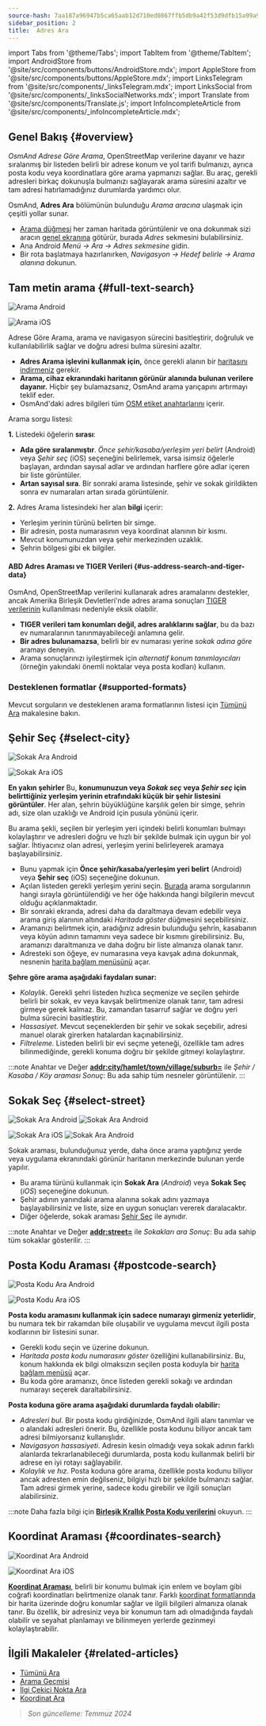 ```yaml
---
source-hash: 7aa187a96947b5ca65aab12d710ed0867ffb5db9a42f53d9dfb15a99a9107f74
sidebar_position: 2
title:  Adres Ara
---
```

import Tabs from '@theme/Tabs';
import TabItem from '@theme/TabItem';
import AndroidStore from '@site/src/components/buttons/AndroidStore.mdx';
import AppleStore from '@site/src/components/buttons/AppleStore.mdx';
import LinksTelegram from '@site/src/components/_linksTelegram.mdx';
import LinksSocial from '@site/src/components/_linksSocialNetworks.mdx';
import Translate from '@site/src/components/Translate.js';
import InfoIncompleteArticle from '@site/src/components/_infoIncompleteArticle.mdx';


<InfoIncompleteArticle/>

## Genel Bakış {#overview}

*OsmAnd Adrese Göre Arama*, OpenStreetMap verilerine dayanır ve hazır sıralanmış bir listeden belirli bir adrese konum ve yol tarifi bulmanızı, ayrıca posta kodu veya koordinatlara göre arama yapmanızı sağlar. Bu araç, gerekli adresleri birkaç dokunuşla bulmanızı sağlayarak arama süresini azaltır ve tam adresi hatırlamadığınız durumlarda yardımcı olur.

OsmAnd, **Adres Ara** bölümünün bulunduğu *Arama aracına* ulaşmak için çeşitli yollar sunar.

- [Arama düğmesi](../widgets/map-buttons.md#search) her zaman haritada görüntülenir ve ona dokunmak sizi aracın [genel ekranına](#full-text-search) götürür, burada *Adres* sekmesini bulabilirsiniz.
- Ana Android *Menü → Ara → Adres sekmesine* gidin.
- Bir rota başlatmaya hazırlanırken, *Navigasyon → Hedef belirle → Arama alanına* dokunun.

## Tam metin arama {#full-text-search}

<Tabs groupId="operating-systems">

<TabItem value="android" label="Android">

![Arama Android](@site/static/img/search/search_address_2_andr.png)

</TabItem>

<TabItem value="ios" label="iOS">

![Arama iOS](@site/static/img/search/street_search_ios.png)

</TabItem>

</Tabs>

Adrese Göre Arama, arama ve navigasyon sürecini basitleştirir, doğruluk ve kullanılabilirlik sağlar ve doğru adresi bulma süresini azaltır.

- **Adres Arama işlevini kullanmak için,** önce gerekli alanın bir [haritasını indirmeniz](../start-with/download-maps.md) gerekir.
- **Arama, cihaz ekranındaki haritanın görünür alanında bulunan verilere dayanır.** Hiçbir şey bulamazsanız, OsmAnd arama yarıçapını artırmayı teklif eder.
- OsmAnd'daki adres bilgileri tüm [OSM etiket anahtarlarını](https://wiki.openstreetmap.org/w/index.php?title=Key:addr) içerir.

Arama sorgu listesi:

**1.** Listedeki öğelerin **sırası**:

- **Ada göre sıralanmıştır**. *Önce şehir/kasaba/yerleşim yeri belirt* (Android) veya *Şehir seç* (iOS) seçeneğini belirlemek, varsa isimsiz öğelerle başlayan, ardından sayısal adlar ve ardından harflere göre adlar içeren bir liste görüntüler.
- **Artan sayısal sıra**. Bir sonraki arama listesinde, şehir ve sokak girildikten sonra ev numaraları artan sırada görüntülenir.

**2.** Adres Arama listesindeki her alan **bilgi** içerir:

- Yerleşim yerinin türünü belirten bir simge.
- Bir adresin, posta numarasının veya koordinat alanının bir kısmı.
- Mevcut konumunuzdan veya şehir merkezinden uzaklık.
- Şehrin bölgesi gibi ek bilgiler.

#### ABD Adres Araması ve TIGER Verileri {#us-address-search-and-tiger-data}

OsmAnd, OpenStreetMap verilerini kullanarak adres aramalarını destekler, ancak Amerika Birleşik Devletleri'nde adres arama sonuçları [TIGER verilerinin](https://wiki.openstreetmap.org/wiki/TIGER) kullanılması nedeniyle eksik olabilir.

- **TIGER verileri tam konumları değil, adres aralıklarını sağlar**, bu da bazı ev numaralarının tanınmayabileceği anlamına gelir.
- **Bir adres bulunamazsa**, belirli bir ev numarası yerine *sokak adına göre* aramayı deneyin.
- Arama sonuçlarınızı iyileştirmek için *alternatif konum tanımlayıcıları* (örneğin yakındaki önemli noktalar veya posta kodları) kullanın.

### Desteklenen formatlar {#supported-formats}

Mevcut sorguların ve desteklenen arama formatlarının listesi için [Tümünü Ara](./search-all.md#basic-queries) makalesine bakın.

## Şehir Seç {#select-city}

<Tabs groupId="operating-systems">

<TabItem value="android" label="Android">

![Sokak Ara Android](@site/static/img/search/town_search_android.png)

</TabItem>

<TabItem value="ios" label="iOS">

![Sokak Ara iOS](@site/static/img/search/town_search_ios.png)

</TabItem>

</Tabs>

**En yakın şehirler**
Bu, **konumunuzun veya *Sokak seç* veya *Şehir seç* için belirttiğiniz yerleşim yerinin etrafındaki küçük bir şehir listesini görüntüler**. Her alan, şehrin büyüklüğüne karşılık gelen bir simge, şehrin adı, size olan uzaklığı ve Android için pusula yönünü içerir.

Bu arama şekli, seçilen bir yerleşim yeri içindeki belirli konumları bulmayı kolaylaştırır ve adresleri doğru ve hızlı bir şekilde bulmak için uygun bir yol sağlar. İhtiyacınız olan adresi, yerleşim yerini belirleyerek aramaya başlayabilirsiniz.

- Bunu yapmak için **Önce şehir/kasaba/yerleşim yeri belirt** (Android) veya **Şehir seç** (iOS) seçeneğine dokunun.
- Açılan listeden gerekli yerleşim yerini seçin. [Burada](#full-text-search) arama sorgularının hangi sırayla görüntülendiği ve her öğe hakkında hangi bilgilerin mevcut olduğu açıklanmaktadır.
- Bir sonraki ekranda, adresi daha da daraltmaya devam edebilir veya arama giriş alanının altındaki *Haritada göster* düğmesini seçebilirsiniz.
- Aramanızı belirtmek için, aradığınız adresin bulunduğu şehrin, kasabanın veya köyün adının tamamını veya sadece bir kısmını girebilirsiniz. Bu, aramanızı daraltmanıza ve daha doğru bir liste almanıza olanak tanır.
- Adresteki son öğeye, ev numarasına veya kavşak adına dokunmak, nesnenin [harita bağlam menüsünü](../map/map-context-menu.md#select-an-object-single-tap) açar.

**Şehre göre arama aşağıdaki faydaları sunar:**

- *Kolaylık*. Gerekli şehri listeden hızlıca seçmenize ve seçilen şehirde belirli bir sokak, ev veya kavşak belirtmenize olanak tanır, tam adresi girmeye gerek kalmaz. Bu, zamandan tasarruf sağlar ve doğru yeri bulma sürecini basitleştirir.
- *Hassasiyet.* Mevcut seçeneklerden bir şehir ve sokak seçebilir, adresi manuel olarak girerken hatalardan kaçınabilirsiniz.
- *Filtreleme.* Listeden belirli bir evi seçme yeteneği, özellikle tam adres bilinmediğinde, gerekli konuma doğru bir şekilde gitmeyi kolaylaştırır.

:::note Anahtar ve Değer
[**addr:city/hamlet/town/village/suburb=**](https://wiki.openstreetmap.org/w/index.php?title=Key:addr) ile *Şehir / Kasaba / Köy araması*
*Sonuç*: Bu ada sahip tüm nesneler görüntülenir.
:::

## Sokak Seç {#select-street}

<Tabs groupId="operating-systems">

<TabItem value="android" label="Android">

![Sokak Ara Android](@site/static/img/search/street_search.png) ![Sokak Ara Android](@site/static/img/search/street_search_1.png)

</TabItem>

<TabItem value="ios" label="iOS">

![Sokak Ara iOS](@site/static/img/search/address_street_search_3_ios.png) ![Sokak Ara Android](@site/static/img/search/address_street_search_4_ios.png)

</TabItem>

</Tabs>

Sokak araması, bulunduğunuz yerde, daha önce arama yaptığınız yerde veya uygulama ekranındaki görünür haritanın merkezinde bulunan yerde yapılır.

- Bu arama türünü kullanmak için **Sokak Ara** (*Android*) veya **Sokak Seç** (*iOS*) seçeneğine dokunun.
- Şehir adının yanındaki arama alanına sokak adını yazmaya başlayabilirsiniz ve liste, size en uygun sonuçları vererek daralacaktır.
- Diğer öğelerde, sokak araması [Şehir Seç](#select-city) ile aynıdır.

:::note Anahtar ve Değer
[**addr:street=**](https://wiki.openstreetmap.org/w/index.php?title=Key:addr) ile *Sokakları ara*
*Sonuç*: Bu ada sahip tüm sokaklar gösterilir.
:::

## Posta Kodu Araması {#postcode-search}

<Tabs groupId="operating-systems">

<TabItem value="android" label="Android">

![Posta Kodu Ara Android](@site/static/img/search/postcode_android.png)

</TabItem>

<TabItem value="ios" label="iOS">

![Posta Kodu Ara iOS](@site/static/img/search/postcode_ios.png)

</TabItem>

</Tabs>

**Posta kodu aramasını kullanmak için sadece numarayı girmeniz yeterlidir**, bu numara tek bir rakamdan bile oluşabilir ve uygulama mevcut ilgili posta kodlarının bir listesini sunar.

- Gerekli kodu seçin ve üzerine dokunun.
- *Haritada posta kodu numarasını göster* özelliğini kullanabilirsiniz. Bu, konum hakkında ek bilgi olmaksızın seçilen posta koduyla bir [harita bağlam menüsü](../map/map-context-menu.md#select-an-object-single-tap) açar.
- Bu koda göre aramanızı, önce listeden gerekli sokağı ve ardından numarayı seçerek daraltabilirsiniz.

**Posta koduna göre arama aşağıdaki durumlarda faydalı olabilir:**

- *Adresleri bul*. Bir posta kodu girdiğinizde, OsmAnd ilgili alanı tanımlar ve o alandaki adresleri önerir. Bu, özellikle posta kodunu biliyor ancak tam adresi bilmiyorsanız kullanışlıdır.
- *Navigasyon hassasiyeti*. Adresin kesin olmadığı veya sokak adının farklı alanlarda tekrarlanabileceği durumlarda, posta kodu kullanmak belirli bir adrese en iyi rotayı sağlayabilir.
- *Kolaylık ve hız*. Posta koduna göre arama, özellikle posta kodunu biliyor ancak adresten emin değilseniz, bilgiyi hızlı bir şekilde bulmanızı sağlar. Tam adresi girmek yerine, sadece kodu girebilir ve ilgili sonuçları alabilirsiniz.

:::note
Daha fazla bilgi için **[Birleşik Krallık Posta Kodu verilerini](https://github.com/hvdwolf/OsmAnd-UKpostcodes/releases)** okuyun.
:::

## Koordinat Araması {#coordinates-search}

<Tabs groupId="operating-systems">

<TabItem value="android" label="Android">

![Koordinat Ara Android](@site/static/img/search/coordinates_search_android.png)

</TabItem>

<TabItem value="ios" label="iOS">

![Koordinat Ara iOS](@site/static/img/search/coordinates_search_ios.png)

</TabItem>

</Tabs>

[**Koordinat Araması**](../search/search-coordinates.md), belirli bir konumu bulmak için enlem ve boylam gibi coğrafi koordinatları belirtmenize olanak tanır. Farklı [koordinat formatlarında](../search/search-coordinates.md#coordinates-search) bir harita üzerinde doğru konumlar sağlar ve ilgili bilgileri almanıza olanak tanır. Bu özellik, bir adresiniz veya bir konumun tam adı olmadığında faydalı olabilir ve seyahat planlamayı ve bilinmeyen yerlerde gezinmeyi kolaylaştırabilir.

## İlgili Makaleler {#related-articles}

- [Tümünü Ara](./search-all.md)
- [Arama Geçmişi](./search-history.md)
- [İlgi Çekici Nokta Ara](./search-poi.md)
- [Koordinat Ara](./search-coordinates.md)

> *Son güncelleme: Temmuz 2024*